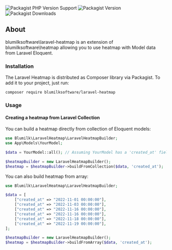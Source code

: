![Packagist PHP Version Support](https://img.shields.io/packagist/php-v/blumilksoftware/laravel-heatmap?style=for-the-badge) ![Packagist Version](https://img.shields.io/packagist/v/blumilksoftware/laravel-heatmap?style=for-the-badge) ![Packagist Downloads](https://img.shields.io/packagist/dt/blumilksoftware/laravel-heatmap?style=for-the-badge)

## About
blumilksoftware\laravel-heatmap is an extension of blumilksoftware\heatmap allowing you to use heatmap with Model data from Laravel Eloquent.

### Installation
The Laravel Heatmap is distributed as Composer library via Packagist. To add it to your project, just run:
```
composer require blumilksoftware/laravel-heatmap
```

### Usage
#### Creating a heatmap from Laravel Collection
You can build a heatmap directly from collection of Eloquent models:
```php
use Blumilk\LaravelHeatmap\LaravelHeatmapBuilder;
use App\Models\YourModel;

$data = YourModel::all(); // Assuming YourModel has a 'created_at' field

$heatmapBuilder = new LaravelHeatmapBuilder();
$heatmap = $heatmapBuilder->buildFromCollection($data, 'created_at');
```
You can also build heatmap from array:
```php
use Blumilk\LaravelHeatmap\LaravelHeatmapBuilder;

$data = [
    ["created_at" => "2022-11-01 00:00:00"],
    ["created_at" => "2022-11-03 00:00:00"],
    ["created_at" => "2022-11-16 00:00:00"],
    ["created_at" => "2022-11-16 00:00:00"],
    ["created_at" => "2022-11-18 00:00:00"],
    ["created_at" => "2022-11-19 00:00:00"],
];

$heatmapBuilder = new LaravelHeatmapBuilder();
$heatmap = $heatmapBuilder->buildFromArray($data, 'created_at');
```
